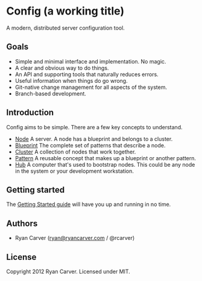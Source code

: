 # Config (a working title)

A modern, distributed server configuration tool.

## Goals

* Simple and minimal interface and implementation. No magic.
* A clear and obvious way to do things.
* An API and supporting tools that naturally reduces errors.
* Useful information when things do go wrong.
* Git-native change management for all aspects of the system.
* Branch-based development.

## Introduction

Config aims to be simple. There are a few key concepts to understand.

* [Node](config/tree/master/doc/NODES.md) A server. A node has a
  blueprint and belongs to a cluster.
* [Blueprint](config/tree/master/doc/BLUEPRINTS.md) The complete set of
  patterns that describe a node.
* [Cluster](config/tree/master/doc/CLUSTERS.md) A collection of nodes
  that work together.
* [Pattern](config/tree/master/doc/PATTERNS.md) A reusable concept that
  makes up a blueprint or another pattern. 
* [Hub](config/tree/master/doc/HUB.md) A computer that's used to
  bootstrap nodes. This could be any node in the system or your
  development workstation.

## Getting started

The [Getting Started guide](config/tree/master/doc/GETTING_STARTED.md)
will have you up and running in no time.

## Authors

* Ryan Carver (ryan@ryancarver.com / @rcarver)

## License

Copyright 2012 Ryan Carver. Licensed under MIT.
